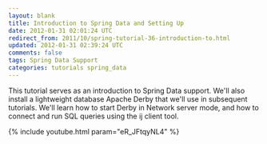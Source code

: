 ```yaml
---           
layout: blank
title: Introduction to Spring Data and Setting Up
date: 2012-01-31 02:01:24 UTC
redirect_from: 2011/10/spring-tutorial-36-introduction-to.html
updated: 2012-01-31 02:39:24 UTC
comments: false
tags: Spring Data Support
categories: tutorials spring_data
---
```


This tutorial serves as an introduction to Spring Data support. We'll also install a lightweight database Apache Derby that we'll use in subsequent tutorials. We'll learn how to start Derby in Network server mode, and how to connect and run SQL queries using the ij client tool.

{% include youtube.html param="eR_JFtqyNL4" %}